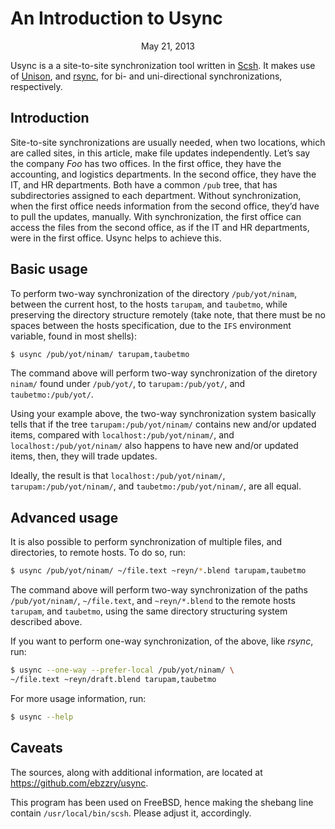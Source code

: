 An Introduction to Usync
========================

<center>May 21, 2013</center>

Usync is a a site-to-site synchronization tool written in
[Scsh](http://www.scsh.net). It makes use of
[Unison](http://www.cis.upenn.edu/~bcpierce/unison/), and
[rsync](http://rsync.samba.org/), for bi- and uni-directional
synchronizations, respectively.

## Introduction

Site-to-site synchronizations are usually needed, when two locations,
which are called sites, in this article, make file updates
independently. Let’s say the company _Foo_ has two offices. In the
first office, they have the accounting, and logistics departments. In
the second office, they have the IT, and HR departments. Both have a
common `/pub` tree, that has subdirectories assigned to each
department. Without synchronization, when the first office needs
information from the second office, they’d have to pull the updates,
manually. With synchronization, the first office can access the files
from the second office, as if the IT and HR departments, were in the
first office. Usync helps to achieve this.


## Basic usage

To perform two-way synchronization of the directory `/pub/yot/ninam`,
between the current host, to the hosts `tarupam`, and `taubetmo`,
while preserving the directory structure remotely (take note, that
there must be no spaces between the hosts specification, due to the
`IFS` environment variable, found in most shells):

```bash
$ usync /pub/yot/ninam/ tarupam,taubetmo
```

The command above will perform two-way synchronization of the diretory
`ninam/` found under `/pub/yot/`, to `tarupam:/pub/yot/`, and
`taubetmo:/pub/yot/`.

Using your example above, the two-way synchronization system basically
tells that if the tree `tarupam:/pub/yot/ninam/` contains new and/or
updated items, compared with `localhost:/pub/yot/ninam/`, and
`localhost:/pub/yot/ninam/` also happens to have new and/or updated
items, then, they will trade updates.

Ideally, the result is that `localhost:/pub/yot/ninam/`,
`tarupam:/pub/yot/ninam/`, and `taubetmo:/pub/yot/ninam/`, are all
equal.


## Advanced usage

It is also possible to perform synchronization of multiple files, and
directories, to remote hosts. To do so, run:

```bash
$ usync /pub/yot/ninam/ ~/file.text ~reyn/*.blend tarupam,taubetmo
```

The command above will perform two-way synchronization of the paths
`/pub/yot/ninam/`, `~/file.text`, and `~reyn/*.blend` to the
remote hosts `tarupam`, and `taubetmo`, using the same directory
structuring system described above.

If you want to perform one-way synchronization, of the above, like
_rsync_, run:

```bash
$ usync --one-way --prefer-local /pub/yot/ninam/ \
~/file.text ~reyn/draft.blend tarupam,taubetmo
```

For more usage information, run:

```bash
$ usync --help
```

## Caveats

The sources, along with additional information, are located at
<https://github.com/ebzzry/usync>.

This program has been used on FreeBSD, hence making the shebang
line contain `/usr/local/bin/scsh`. Please adjust it, accordingly.
